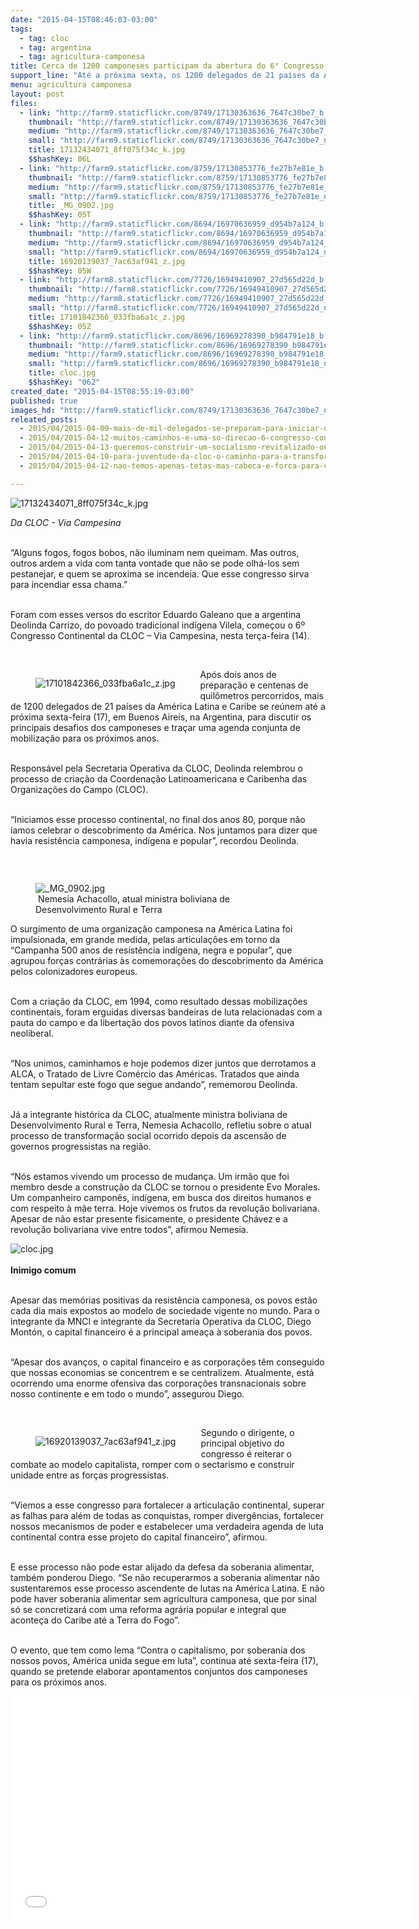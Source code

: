 ```yaml
---
date: "2015-04-15T08:46:03-03:00"
tags:
  - tag: cloc
  - tag: argentina
  - tag: agricultura-camponesa
title: Cerca de 1200 camponeses participam da abertura do 6° Congresso da Cloc
support_line: "Até a próxima sexta, os 1200 delegados de 21 países da América Latina participam da atividade que acontece em Buenos Aires."
menu: agricultura camponesa
layout: post
files:
  - link: "http://farm9.staticflickr.com/8749/17130363636_7647c30be7_b.jpg"
    thumbnail: "http://farm9.staticflickr.com/8749/17130363636_7647c30be7_t.jpg"
    medium: "http://farm9.staticflickr.com/8749/17130363636_7647c30be7_z.jpg"
    small: "http://farm9.staticflickr.com/8749/17130363636_7647c30be7_n.jpg"
    title: 17132434071_8ff075f34c_k.jpg
    $$hashKey: 06L
  - link: "http://farm9.staticflickr.com/8759/17130853776_fe27b7e81e_b.jpg"
    thumbnail: "http://farm9.staticflickr.com/8759/17130853776_fe27b7e81e_t.jpg"
    medium: "http://farm9.staticflickr.com/8759/17130853776_fe27b7e81e_z.jpg"
    small: "http://farm9.staticflickr.com/8759/17130853776_fe27b7e81e_n.jpg"
    title: _MG_0902.jpg
    $$hashKey: 05T
  - link: "http://farm9.staticflickr.com/8694/16970636959_d954b7a124_b.jpg"
    thumbnail: "http://farm9.staticflickr.com/8694/16970636959_d954b7a124_t.jpg"
    medium: "http://farm9.staticflickr.com/8694/16970636959_d954b7a124_z.jpg"
    small: "http://farm9.staticflickr.com/8694/16970636959_d954b7a124_n.jpg"
    title: 16920139037_7ac63af941_z.jpg
    $$hashKey: 05W
  - link: "http://farm8.staticflickr.com/7726/16949410907_27d565d22d_b.jpg"
    thumbnail: "http://farm8.staticflickr.com/7726/16949410907_27d565d22d_t.jpg"
    medium: "http://farm8.staticflickr.com/7726/16949410907_27d565d22d_z.jpg"
    small: "http://farm8.staticflickr.com/7726/16949410907_27d565d22d_n.jpg"
    title: 17101842366_033fba6a1c_z.jpg
    $$hashKey: 05Z
  - link: "http://farm9.staticflickr.com/8696/16969278390_b984791e18_b.jpg"
    thumbnail: "http://farm9.staticflickr.com/8696/16969278390_b984791e18_t.jpg"
    medium: "http://farm9.staticflickr.com/8696/16969278390_b984791e18_z.jpg"
    small: "http://farm9.staticflickr.com/8696/16969278390_b984791e18_n.jpg"
    title: cloc.jpg
    $$hashKey: "062"
created_date: "2015-04-15T08:55:19-03:00"
published: true
images_hd: "http://farm9.staticflickr.com/8749/17130363636_7647c30be7_n.jpg"
releated_posts:
  - 2015/04/2015-04-09-mais-de-mil-delegados-se-preparam-para-iniciar-o-6-congresso-continental-da-cloc.md
  - 2015/04/2015-04-12-muitos-caminhos-e-uma-so-direcao-6-congresso-continental-da-cloc.md
  - 2015/04/2015-04-13-queremos-construir-um-socialismo-revitalizado-onde-desapareca-a-diferenca-de-genero.md
  - 2015/04/2015-04-10-para-juventude-da-cloc-o-caminho-para-a-transformacao-e-a-organizacao.md
  - 2015/04/2015-04-12-nao-temos-apenas-tetas-mas-cabeca-e-forca-para-conduzir-o-que-queremos.md

---
```

<p><img alt="17132434071_8ff075f34c_k.jpg" src="http://farm9.staticflickr.com/8749/17130363636_7647c30be7_b.jpg" /></p>

<p><em>Da CLOC - Via Campesina</em></p>

<p><br />
&ldquo;Alguns fogos, fogos bobos, n&atilde;o iluminam nem queimam. Mas outros, outros ardem a vida com tanta vontade que n&atilde;o se pode olh&aacute;-los sem pestanejar, e quem se aproxima se incendeia. Que esse congresso sirva para incendiar essa chama.&rdquo;</p>

<p><br />
Foram com esses versos do escritor Eduardo Galeano que a argentina Deolinda Carrizo, do povoado tradicional ind&iacute;gena Vilela, come&ccedil;ou o 6&ordm; Congresso Continental da CLOC &ndash; Via Campesina, nesta ter&ccedil;a-feira (14).</p>

<p>&nbsp;</p>

<figure class="image" style="float:left"><img alt="17101842366_033fba6a1c_z.jpg" src="http://farm8.staticflickr.com/7726/16949410907_27d565d22d_b.jpg" />
<figcaption></figcaption>
</figure>

<p>Ap&oacute;s dois anos de prepara&ccedil;&atilde;o e centenas de quil&ocirc;metros percorridos, mais de 1200 delegados de 21 pa&iacute;ses da Am&eacute;rica Latina e Caribe se re&uacute;nem at&eacute; a pr&oacute;xima sexta-feira (17), em Buenos Aireis, na Argentina, para discutir os principais desafios dos camponeses e tra&ccedil;ar uma agenda conjunta de mobiliza&ccedil;&atilde;o para os pr&oacute;ximos anos.</p>

<p><br />
Respons&aacute;vel pela Secretaria Operativa da CLOC, Deolinda relembrou o processo de cria&ccedil;&atilde;o da Coordena&ccedil;&atilde;o Latinoamericana e Caribenha das Organiza&ccedil;&otilde;es do Campo (CLOC).</p>

<p><br />
&ldquo;Iniciamos esse processo continental, no final dos anos 80, porque n&atilde;o &iacute;amos celebrar o descobrimento da Am&eacute;rica. Nos juntamos para dizer que havia resist&ecirc;ncia camponesa, ind&iacute;gena e popular&rdquo;, recordou Deolinda.</p>

<p>&nbsp;</p>

<figure class="image" style="float:right"><img alt="_MG_0902.jpg" src="http://farm9.staticflickr.com/8759/17130853776_fe27b7e81e_b.jpg" />
<figcaption>&nbsp;Nemesia Achacollo,​&nbsp;atual ministra boliviana de Desenvolvimento Rural e Terra</figcaption>
</figure>

<p>O surgimento de uma organiza&ccedil;&atilde;o camponesa na Am&eacute;rica Latina foi impulsionada, em grande medida, pelas articula&ccedil;&otilde;es em torno da &ldquo;Campanha 500 anos de resist&ecirc;ncia ind&iacute;gena, negra e popular&rdquo;, que agrupou for&ccedil;as contr&aacute;rias &agrave;s comemora&ccedil;&otilde;es do descobrimento da Am&eacute;rica pelos colonizadores europeus.</p>

<p><br />
Com a cria&ccedil;&atilde;o da CLOC, em 1994, como resultado dessas mobiliza&ccedil;&otilde;es continentais, foram erguidas diversas bandeiras de luta relacionadas com a pauta do campo e da liberta&ccedil;&atilde;o dos povos latinos diante da ofensiva neoliberal.</p>

<p><br />
&ldquo;Nos unimos, caminhamos e hoje podemos dizer juntos que derrotamos a ALCA, o Tratado de Livre Com&eacute;rcio das Am&eacute;ricas. Tratados que ainda tentam sepultar este fogo que segue andando&rdquo;, rememorou Deolinda.</p>

<p><br />
J&aacute; a integrante hist&oacute;rica da CLOC, atualmente ministra boliviana de Desenvolvimento Rural e Terra, Nemesia Achacollo, refletiu sobre o atual processo de transforma&ccedil;&atilde;o social ocorrido depois da ascens&atilde;o de governos progressistas na regi&atilde;o.</p>

<p><br />
&ldquo;N&oacute;s estamos vivendo um processo de mudan&ccedil;a. Um irm&atilde;o que foi membro desde a constru&ccedil;&atilde;o da CLOC se tornou o presidente Evo Morales. Um companheiro campon&ecirc;s, ind&iacute;gena, em busca dos direitos humanos e com respeito &agrave; m&atilde;e terra. Hoje vivemos os frutos da revolu&ccedil;&atilde;o bolivariana. Apesar de n&atilde;o estar presente fisicamente, o presidente Ch&aacute;vez e a revolu&ccedil;&atilde;o bolivariana vive entre todos&rdquo;, afirmou Nemesia.</p>

<p><img alt="cloc.jpg" src="http://farm9.staticflickr.com/8696/16969278390_b984791e18_b.jpg" /><br />
<br />
<strong>Inimigo comum</strong></p>

<p><br />
Apesar das mem&oacute;rias positivas da resist&ecirc;ncia camponesa, os povos est&atilde;o cada dia mais expostos ao modelo de sociedade vigente no mundo. Para o integrante da MNCI e integrante da Secretaria Operativa da CLOC, Diego Mont&oacute;n, o capital financeiro &eacute; a principal amea&ccedil;a &agrave; soberania dos povos.</p>

<p><br />
&ldquo;Apesar dos avan&ccedil;os, o capital financeiro e as corpora&ccedil;&otilde;es t&ecirc;m conseguido que nossas economias se concentrem e se centralizem. Atualmente, est&aacute; ocorrendo uma enorme ofensiva das corpora&ccedil;&otilde;es transnacionais sobre nosso continente e em todo o mundo&rdquo;, assegurou Diego.</p>

<p>&nbsp;</p>

<figure class="image" style="float:left"><img alt="16920139037_7ac63af941_z.jpg" src="http://farm9.staticflickr.com/8694/16970636959_d954b7a124_b.jpg" />
<figcaption></figcaption>
</figure>

<p>Segundo o dirigente, o principal objetivo do congresso &eacute; reiterar o combate ao modelo capitalista, romper com o sectarismo e construir unidade entre as for&ccedil;as progressistas.</p>

<p><br />
&ldquo;Viemos a esse congresso para fortalecer a articula&ccedil;&atilde;o continental, superar as falhas para al&eacute;m de todas as conquistas, romper diverg&ecirc;ncias, fortalecer nossos mecanismos de poder e estabelecer uma verdadeira agenda de luta continental contra esse projeto do capital financeiro&rdquo;, afirmou.</p>

<p><br />
E esse processo n&atilde;o pode estar alijado da defesa da soberania alimentar, tamb&eacute;m ponderou Diego. &ldquo;Se n&atilde;o recuperarmos a soberania alimentar n&atilde;o sustentaremos esse processo ascendente de lutas na Am&eacute;rica Latina. E n&atilde;o pode haver soberania alimentar sem agricultura camponesa, que por sinal s&oacute; se concretizar&aacute; com uma reforma agr&aacute;ria popular e integral que aconte&ccedil;a do Caribe at&eacute; a Terra do Fogo&rdquo;.</p>

<p><br />
O evento, que tem como lema &ldquo;Contra o capitalismo, por soberania dos nossos povos, Am&eacute;rica unida segue em luta&rdquo;, continua at&eacute; sexta-feira (17), quando se pretende elaborar apontamentos conjuntos dos camponeses para os pr&oacute;ximos anos.</p>

<p><iframe allowfullscreen="" frameborder="0" height="360" src="//www.youtube.com/embed/9PaPabhGBvc" width="640"></iframe></p>
